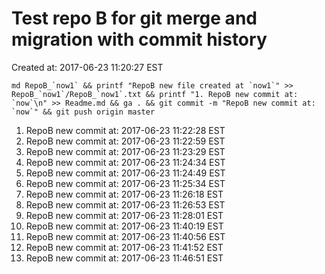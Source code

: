 # Test repo B for git merge and migration with commit history

Created at: 2017-06-23 11:20:27 EST

```
md RepoB_`now1` && printf "RepoB new file created at `now1`" >> RepoB_`now1`/RepoB_`now1`.txt && printf "1. RepoB new commit at: `now`\n" >> Readme.md && ga . && git commit -m "RepoB new commit at: `now`" && git push origin master
```

1. RepoB new commit at: 2017-06-23 11:22:28 EST
1. RepoB new commit at: 2017-06-23 11:22:59 EST
1. RepoB new commit at: 2017-06-23 11:23:29 EST
1. RepoB new commit at: 2017-06-23 11:24:34 EST
1. RepoB new commit at: 2017-06-23 11:24:49 EST
1. RepoB new commit at: 2017-06-23 11:25:34 EST
1. RepoB new commit at: 2017-06-23 11:26:18 EST
1. RepoB new commit at: 2017-06-23 11:26:53 EST
1. RepoB new commit at: 2017-06-23 11:28:01 EST
1. RepoB new commit at: 2017-06-23 11:40:19 EST
1. RepoB new commit at: 2017-06-23 11:40:56 EST
1. RepoB new commit at: 2017-06-23 11:41:52 EST
1. RepoB new commit at: 2017-06-23 11:46:51 EST

